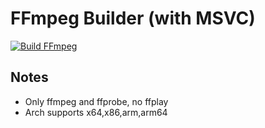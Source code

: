 # FFmpeg Builder (with MSVC)

[![Build FFmpeg](https://github.com/System233/ffmpeg-builds/actions/workflows/build.yml/badge.svg)](https://github.com/System233/ffmpeg-builds/actions/workflows/build.yml)

## Notes
- Only ffmpeg and ffprobe, no ffplay
- Arch supports x64,x86,arm,arm64

